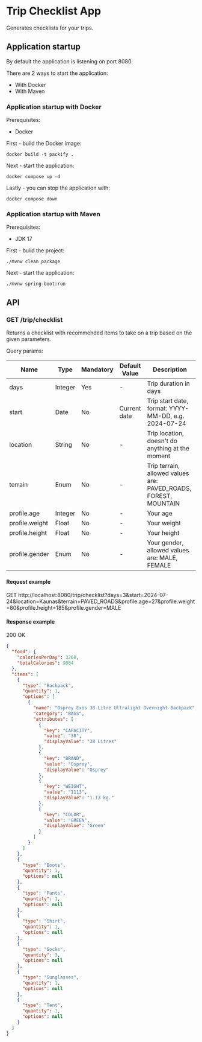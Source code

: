 # Trip Checklist App
Generates checklists for your trips.

## Application startup
By default the application is listening on port 8080.

There are 2 ways to start the application:
- With Docker
- With Maven

### Application startup with Docker
Prerequisites:
- Docker

First - build the Docker image:
```console
docker build -t packify .
```

Next - start the application:
```console
docker compose up -d
```

Lastly - you can stop the application with:
```console
docker compose down
```


### Application startup with Maven
Prerequisites:
- JDK 17

First - build the project:
```console
./mvnw clean package
```
Next - start the application:
```console
./mvnw spring-boot:run
```

## API
### GET /trip/checklist
Returns a checklist with recommended items to take on a trip based on the given parameters.

Query params:

| Name | Type | Mandatory | Default Value | Description |
|------|------|-----------|---------------|-------------|
| days| Integer | Yes | - | Trip duration in days |
| start | Date | No | Current date |  Trip start date, format: YYYY-MM-DD, e.g. 2024-07-24 |
| location | String | No | - | Trip location, doesn't do anything at the moment |
| terrain | Enum | No | - | Trip terrain, allowed values are: PAVED_ROADS, FOREST, MOUNTAIN |
| profile.age | Integer | No | - | Your age |
| profile.weight | Float | No | - | Your weight |
| profile.height | Float | No | - | Your height |
| profile.gender | Enum | No | - | Your gender, allowed values are: MALE, FEMALE |

#### Request example
GET http://localhost:8080/trip/checklist?days=3&start=2024-07-24&location=Kaunas&terrain=PAVED_ROADS&profile.age=27&profile.weight=80&profile.height=185&profile.gender=MALE
#### Response example
200 OK
```json
{
  "food": {
    "caloriesPerDay": 3268,
    "totalCalories": 9804
  },
  "items": [
    {
      "type": "Backpack",
      "quantity": 1,
      "options": [
        {
          "name": "Osprey Exos 38 Litre Ultralight Overnight Backpack",
          "category": "BAGS",
          "attributes": [
            {
              "key": "CAPACITY",
              "value": "38",
              "displayValue": "38 Litres"
            },
            {
              "key": "BRAND",
              "value": "Osprey",
              "displayValue": "Osprey"
            },
            {
              "key": "WEIGHT",
              "value": "1113",
              "displayValue": "1.13 kg."
            },
            {
              "key": "COLOR",
              "value": "GREEN",
              "displayValue": "Green"
            }
          ]
        }
      ]
    },
    {
      "type": "Boots",
      "quantity": 1,
      "options": null
    },
    {
      "type": "Pants",
      "quantity": 1,
      "options": null
    },
    {
      "type": "Shirt",
      "quantity": 1,
      "options": null
    },
    {
      "type": "Socks",
      "quantity": 3,
      "options": null
    },
    {
      "type": "Sunglasses",
      "quantity": 1,
      "options": null
    },
    {
      "type": "Tent",
      "quantity": 1,
      "options": null
    }
  ]
}
```